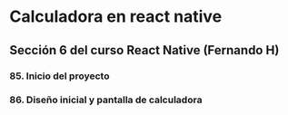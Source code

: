 # Calculadora en react native
## Sección 6 del curso React Native (Fernando H)

### 85. Inicio del proyecto
### 86. Diseño inicial y pantalla de calculadora 